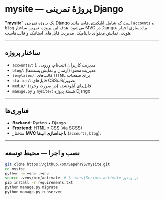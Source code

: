 # mysite — پروژهٔ تمرینی Django

**"mysite"** یک پروژه تمرینی Django است که شامل اپلیکیشن‌هایی مانند `accounts` و `blog` می‌شود. هدف این پروژه، تمرین ساختار MVC در Django، پیاده‌سازی احراز هویت، نمایش محتوای داینامیک، مدیریت فایل‌های استاتیک و قالب‌هاست.

---

## ساختار پروژه

- `accounts/`: مدیریت کاربران (ثبت‌نام، ورود، ...)
- `blog/`: مدیریت محتوا (ارسال و نمایش پست‌ها)
- `templates/`: قالب‌های HTML برای صفحات
- `statics/`: فایل‌های CSS/JS/تصویر
- `media/`: فایل‌های آپلود‌شده (در صورت وجود)
- `manage.py` و `mysite/`: هستهٔ پروژه Django

---

## فناوری‌ها

-  **Backend**: Python • Django  
-  **Frontend**: HTML • CSS (via SCSS)  
-  ساختار **MVC با جداسازی اپ‌ها** (`accounts`, `blog`).

---

## نصب و اجرا — محیط توسعه

```bash
git clone https://github.com/Sepehr2S/mysite.git
cd mysite
python -m venv .venv
source .venv/bin/activate  # یا .venv\Scripts\activate در ویندوز
pip install -r requirements.txt
python manage.py migrate
python manage.py runserver
